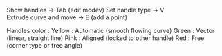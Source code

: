 Show handles -> Tab (edit modev)
Set handle type -> V   
Extrude curve and move -> E (add a point) 

Handles color :
    Yellow : Automatic (smooth flowing curve)
    Green : Vector (linear, straight line)
    Pink : Aligned (locked to other handle)
    Red : Free (corner type or free angle)